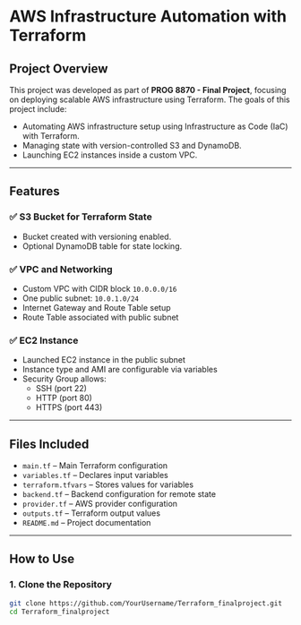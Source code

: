 # AWS Infrastructure Automation with Terraform

## Project Overview

This project was developed as part of **PROG 8870 - Final Project**, focusing on deploying scalable AWS infrastructure using Terraform. The goals of this project include:

- Automating AWS infrastructure setup using Infrastructure as Code (IaC) with Terraform.
- Managing state with version-controlled S3 and DynamoDB.
- Launching EC2 instances inside a custom VPC.

---

## Features

### ✅ S3 Bucket for Terraform State
- Bucket created with versioning enabled.
- Optional DynamoDB table for state locking.

### ✅ VPC and Networking
- Custom VPC with CIDR block `10.0.0.0/16`
- One public subnet: `10.0.1.0/24`
- Internet Gateway and Route Table setup
- Route Table associated with public subnet

### ✅ EC2 Instance
- Launched EC2 instance in the public subnet
- Instance type and AMI are configurable via variables
- Security Group allows:
  - SSH (port 22)
  - HTTP (port 80)
  - HTTPS (port 443)

---

## Files Included

- `main.tf` – Main Terraform configuration
- `variables.tf` – Declares input variables
- `terraform.tfvars` – Stores values for variables
- `backend.tf` – Backend configuration for remote state
- `provider.tf` – AWS provider configuration
- `outputs.tf` – Terraform output values
- `README.md` – Project documentation

---

## How to Use

### 1. Clone the Repository

```bash
git clone https://github.com/YourUsername/Terraform_finalproject.git
cd Terraform_finalproject


